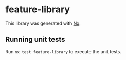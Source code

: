 # feature-library

This library was generated with [Nx](https://nx.dev).

## Running unit tests

Run `nx test feature-library` to execute the unit tests.
